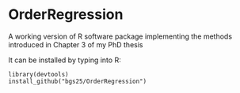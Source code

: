 # OrderRegression
A working version of R software package implementing the methods introduced in Chapter 3 of my PhD thesis

It can be installed by typing into R:

    library(devtools)
    install_github("bgs25/OrderRegression")
